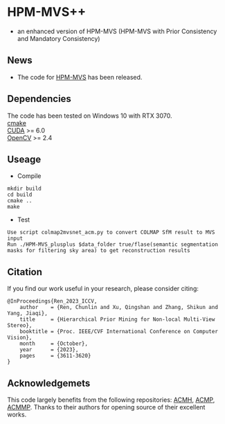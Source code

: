 # HPM-MVS++
* an enhanced version of HPM-MVS (HPM-MVS with Prior Consistency and Mandatory Consistency)
## News
* The code for [HPM-MVS](https://github.com/CLinvx/HPM-MVS) has been released.

## Dependencies
The code has been tested on Windows 10 with RTX 3070.<br />
 [cmake](https://cmake.org/)<br />
 [CUDA](https://developer.nvidia.com/cuda-toolkit) >= 6.0<br />
 [OpenCV](https://opencv.org/) >= 2.4

## Useage
* Compile
```
mkdir build
cd build
cmake ..
make
```
* Test 
``` 
Use script colmap2mvsnet_acm.py to convert COLMAP SfM result to MVS input   
Run ./HPM-MVS_plusplus $data_folder true/flase(semantic segmentation masks for filtering sky area) to get reconstruction results 
```

## Citation
If you find our work useful in your research, please consider citing:
```
@InProceedings{Ren_2023_ICCV,
    author    = {Ren, Chunlin and Xu, Qingshan and Zhang, Shikun and Yang, Jiaqi},
    title     = {Hierarchical Prior Mining for Non-local Multi-View Stereo},
    booktitle = {Proc. IEEE/CVF International Conference on Computer Vision},
    month     = {October},
    year      = {2023},
    pages     = {3611-3620}
}
```

## Acknowledgemets
This code largely benefits from the following repositories: [ACMH](https://github.com/GhiXu/ACMH), [ACMP](https://github.com/GhiXu/ACMP), [ACMMP](https://github.com/GhiXu/ACMMP). Thanks to their authors for opening source of their excellent works.
